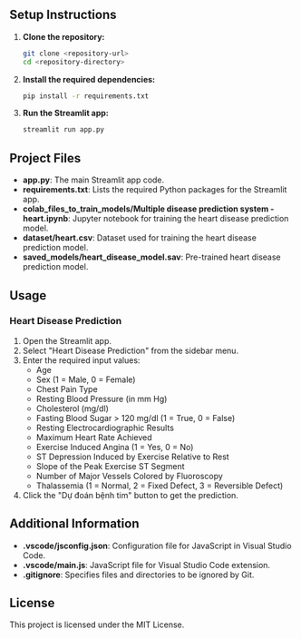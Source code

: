 ## Setup Instructions

1. **Clone the repository:**
    ```sh
    git clone <repository-url>
    cd <repository-directory>
    ```

2. **Install the required dependencies:**
    ```sh
    pip install -r requirements.txt
    ```

3. **Run the Streamlit app:**
    ```sh
    streamlit run app.py
    ```

## Project Files

- **app.py**: The main Streamlit app code.
- **requirements.txt**: Lists the required Python packages for the Streamlit app.
- **colab_files_to_train_models/Multiple disease prediction system - heart.ipynb**: Jupyter notebook for training the heart disease prediction model.
- **dataset/heart.csv**: Dataset used for training the heart disease prediction model.
- **saved_models/heart_disease_model.sav**: Pre-trained heart disease prediction model.

## Usage

### Heart Disease Prediction

1. Open the Streamlit app.
2. Select "Heart Disease Prediction" from the sidebar menu.
3. Enter the required input values:
    - Age
    - Sex (1 = Male, 0 = Female)
    - Chest Pain Type
    - Resting Blood Pressure (in mm Hg)
    - Cholesterol (mg/dl)
    - Fasting Blood Sugar > 120 mg/dl (1 = True, 0 = False)
    - Resting Electrocardiographic Results
    - Maximum Heart Rate Achieved
    - Exercise Induced Angina (1 = Yes, 0 = No)
    - ST Depression Induced by Exercise Relative to Rest
    - Slope of the Peak Exercise ST Segment
    - Number of Major Vessels Colored by Fluoroscopy
    - Thalassemia (1 = Normal, 2 = Fixed Defect, 3 = Reversible Defect)
4. Click the "Dự đoán bệnh tim" button to get the prediction.

## Additional Information

- **.vscode/jsconfig.json**: Configuration file for JavaScript in Visual Studio Code.
- **.vscode/main.js**: JavaScript file for Visual Studio Code extension.
- **.gitignore**: Specifies files and directories to be ignored by Git.

## License

This project is licensed under the MIT License.
